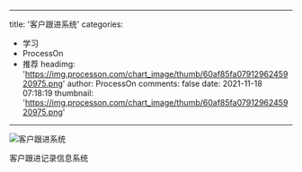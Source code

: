 
---
title: '客户跟进系统'
categories: 
 - 学习
 - ProcessOn
 - 推荐
headimg: 'https://img.processon.com/chart_image/thumb/60af85fa0791296245920975.png'
author: ProcessOn
comments: false
date: 2021-11-18 07:18:19
thumbnail: 'https://img.processon.com/chart_image/thumb/60af85fa0791296245920975.png'
---

<div>   
<img class="thumb" alt="客户跟进系统" src="https://img.processon.com/chart_image/thumb/60af85fa0791296245920975.png" referrerpolicy="no-referrer">
<p>客户跟进记录信息系统</p>  
</div>
            